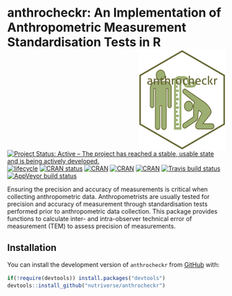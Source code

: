 
<!-- README.md is generated from README.Rmd. Please edit that file -->

# anthrocheckr: An Implementation of Anthropometric Measurement Standardisation Tests in R <img src="man/figures/anthrocheckr.png" width="200" align="right" />

[![Project Status: Active – The project has reached a stable, usable
state and is being actively
developed.](https://www.repostatus.org/badges/latest/active.svg)](https://www.repostatus.org/#active)
[![lifecycle](https://img.shields.io/badge/lifecycle-maturing-blue.svg)](https://www.tidyverse.org/lifecycle/#maturing)
[![CRAN
status](https://www.r-pkg.org/badges/version/anthrocheckr)](https://cran.r-project.org/package=anthrocheckr)
[![CRAN](https://img.shields.io/cran/l/anhtrocheckr.svg)](https://CRAN.R-project.org/package=anhtrocheckr)
[![CRAN](http://cranlogs.r-pkg.org/badges/anhtrocheckr)](https://CRAN.R-project.org/package=anhtrocheckr)
[![CRAN](http://cranlogs.r-pkg.org/badges/grand-total/anhtrocheckr)](https://CRAN.R-project.org/package=anhtrocheckr)
[![Travis build
status](https://travis-ci.org/nutriverse/anthrocheckr.svg?branch=master)](https://travis-ci.org/nutriverse/anthrocheckr)
[![AppVeyor build
status](https://ci.appveyor.com/api/projects/status/github/nutriverse/anthrocheckr?branch=master&svg=true)](https://ci.appveyor.com/project/nutriverse/anthrocheckr)

Ensuring the precision and accuracy of measurements is critical when
collecting anthropometric data. Anthropometrists are usually tested for
precision and accuracy of measurement through standardisation tests
performed prior to anthropometric data collection. This package provides
functions to calculate inter- and intra-observer technical error of
measurement (TEM) to assess precision of measurements.

## Installation

You can install the development version of `anthrocheckr` from
[GitHub](https://github.com/nutriverse/anthrocheckr) with:

``` r
if(!require(devtools)) install.packages("devtools")
devtools::install_github("nutriverse/anthrocheckr")
```
